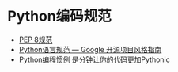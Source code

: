 # Python编码规范
- [PEP 8规范](https://github.com/PuTongjian/python-stack/blob/master/doc/PEP%208.md)
- [Python语言规范 — Google 开源项目风格指南](https://github.com/PuTongjian/python-stack/blob/master/doc/Python%E8%AF%AD%E8%A8%80%E8%A7%84%E8%8C%83%5BGoogle%E5%BC%80%E6%BA%90%E9%A1%B9%E7%9B%AE%E9%A3%8E%E6%A0%BC%E6%8C%87%E5%8D%97%5D.pdf)
- [Python编程惯例](https://github.com/PuTongjian/python-stack/blob/master/doc/Python%E7%BC%96%E7%A8%8B%E6%83%AF%E4%BE%8B.pdf) 是分钟让你的代码更加Pythonic
